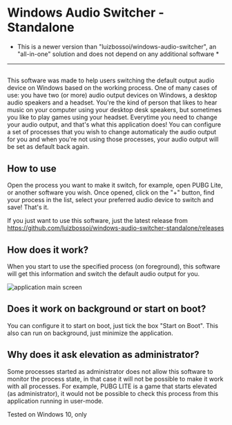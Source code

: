 # Windows Audio Switcher - Standalone

* This is a newer version than  "luizbossoi/windows-audio-switcher", an "all-in-one" solution and does not depend on any additional software *

-----
##

This software was made to help users switching the default output audio device on Windows based on the working process.
One of many cases of use: you have two (or more) audio output devices on Windows, a desktop audio speakers and a headset. You're the kind of person that likes to hear music on your computer using your desktop desk speakers, but sometimes you like to play games using your headset. Everytime you need to change your audio output, and that's what this application does!
You can configure a set of processes that you wish to change automaticaly the audio output for you and when you're not using those processes, your audio output will be set as default back again.


## How to use
Open the process you want to make it switch, for example, open PUBG Lite, or another software you wish. Once opened, click on the "+" button, find your process in the list, select your preferred audio device to switch and save! That's it.

If you just want to use this software, just the latest release from https://github.com/luizbossoi/windows-audio-switcher-standalone/releases


## How does it work?
When you start to use the specified process (on foreground), this software will get this information and switch the default audio output for you.

![application main screen](https://github.com/luizbossoi/windows-audio-switcher-standalone/blob/master/img/screenshot.png?raw=true)

## Does it work on background or start on boot?
You can configure it to start on boot, just tick the box "Start on Boot".
This also can run on background, just minimize the application.

## Why does it ask elevation as administrator?
Some processes started as administrator does not allow this software to monitor the process state, in that case it will not be possible to make it work with all processes. For example, PUBG LITE is a game that starts elevated (as administrator), it would not be possible to check this process from this application running in user-mode.


Tested on Windows 10, only

